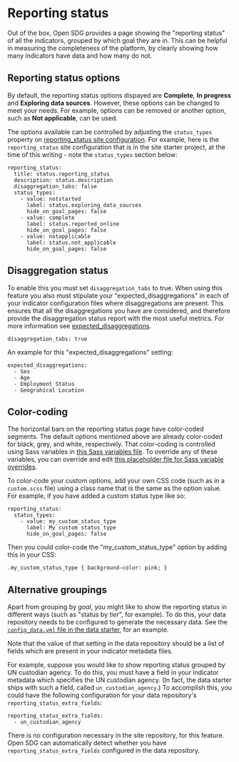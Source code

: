 <h1>Reporting status</h1>

Out of the box, Open SDG provides a page showing the "reporting status" of all the indicators, grouped by which goal they are in. This can be helpful in measuring the completeness of the platform, by clearly showing how many indicators have data and how many do not.

## Reporting status options

By default, the reporting status options dispayed are **Complete**, **In progress** and **Exploring data sources**. However, these options can be changed to meet your needs. For example, options can be removed or another option, such as **Not applicable**, can be used.

The options available can be controlled by adjusting the `status_types` property on [reporting_status site configuration](configuration.md#reporting_status). For example, here is the `reporting_status` site configuration that is in the site starter project, at the time of this writing - note the `status_types` section below:

```
reporting_status:
  title: status.reporting_status
  description: status.description
  disaggregation_tabs: false
  status_types:
    - value: notstarted
      label: status.exploring_data_sources
      hide_on_goal_pages: false
    - value: complete
      label: status.reported_online
      hide_on_goal_pages: false
    - value: notapplicable
      label: status.not_applicable
      hide_on_goal_pages: false
```

## Disaggregation status

To enable this you must set ```disaggregation_tabs``` to true. When using this feature you also must stipulate your "expected_disaggregations" in each of your indicator configuration files where disaggregations are present. This ensures that all the disaggregations you have are considered, and therefore provide the disaggregation status report with the most useful metrics. For more information see [expected_disaggregations](indicator-configuration.md#expected_disaggregations).

```
disaggregation_tabs: true
```

An example for this "expected_disaggregations" setting:

```
expected_disaggregations:
  - Sex
  - Age
  - Employment Status
  - Geograhical Location
```

## Color-coding

The horizontal bars on the reporting status page have color-coded segments. The default options mentioned above are already color-coded for black, grey, and white, respectively. That color-coding is controlled using Sass variables in [this Sass variables file](https://github.com/open-sdg/open-sdg/blob/master/_sass/variables/_colors.scss). To override any of these variables, you can override and edit [this placeholder file for Sass variable overrides](https://github.com/open-sdg/open-sdg/blob/master/_sass/variables.scss).

To color-code your custom options, add your own CSS code (such as in a `custom.scss` file) using a class name that is the same as the option value. For example, if you have added a custom status type like so:

```
reporting_status:
  status_types:
    - value: my_custom_status_type
      label: My custom status type
      hide_on_goal_pages: false
```

Then you could color-code the "my_custom_status_type" option by adding this in your CSS:

```
.my_custom_status_type { background-color: pink; }
```

## Alternative groupings

Apart from grouping by _goal_, you might like to show the reporting status in different ways (such as "status by _tier_", for example). To do this, your data repository needs to be configured to generate the necessary data. See the [`config_data.yml` file in the data starter](https://github.com/open-sdg/open-sdg-data-starter/blob/develop/config_data.yml#L79), for an example.

Note that the value of that setting in the data repository should be a list of fields which are present in your indicator metadata files.

For example, suppose you would like to show reporting status grouped by UN custodian agency. To do this, you must have a field in your indicator metadata which specifies the UN custodian agency. (In fact, the data starter ships with such a field, called `un_custodian_agency`.) To accomplish this, you could have the following configuration for your data repository's `reporting_status_extra_fields`:

```
reporting_status_extra_fields:
  - un_custodian_agency
```

There is no configuration necessary in the site repository, for this feature. Open SDG can automatically detect whether you have `reporting_status_extra_fields` configured in the data repository.
